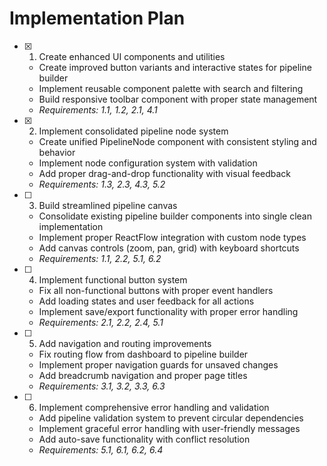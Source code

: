 # Implementation Plan

- [x] 1. Create enhanced UI components and utilities
  - Create improved button variants and interactive states for pipeline builder
  - Implement reusable component palette with search and filtering
  - Build responsive toolbar component with proper state management
  - _Requirements: 1.1, 1.2, 2.1, 4.1_

- [x] 2. Implement consolidated pipeline node system
  - Create unified PipelineNode component with consistent styling and behavior
  - Implement node configuration system with validation
  - Add proper drag-and-drop functionality with visual feedback
  - _Requirements: 1.3, 2.3, 4.3, 5.2_

- [ ] 3. Build streamlined pipeline canvas
  - Consolidate existing pipeline builder components into single clean implementation
  - Implement proper ReactFlow integration with custom node types
  - Add canvas controls (zoom, pan, grid) with keyboard shortcuts
  - _Requirements: 1.1, 2.2, 5.1, 6.2_

- [ ] 4. Implement functional button system
  - Fix all non-functional buttons with proper event handlers
  - Add loading states and user feedback for all actions
  - Implement save/export functionality with proper error handling
  - _Requirements: 2.1, 2.2, 2.4, 5.1_

- [ ] 5. Add navigation and routing improvements
  - Fix routing flow from dashboard to pipeline builder
  - Implement proper navigation guards for unsaved changes
  - Add breadcrumb navigation and proper page titles
  - _Requirements: 3.1, 3.2, 3.3, 6.3_

- [ ] 6. Implement comprehensive error handling and validation
  - Add pipeline validation system to prevent circular dependencies
  - Implement graceful error handling with user-friendly messages
  - Add auto-save functionality with conflict resolution
  - _Requirements: 5.1, 6.1, 6.2, 6.4_